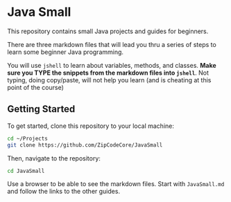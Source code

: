 # Java Small

This repository contains small Java projects and guides for beginners.

There are three markdown files that will lead you thru a series of
steps to learn some beginner Java programming.

You will use `jshell` to learn about variables, methods, and classes.
**Make sure you TYPE the snippets from the markdown files into `jshell`**.
Not typing, doing copy/paste, will not help you learn (and is cheating at this point of the course)

## Getting Started

To get started, clone this repository to your local machine:

```bash
cd ~/Projects
git clone https://github.com/ZipCodeCore/JavaSmall
```

Then, navigate to the repository:

```bash
cd JavaSmall
```

Use a browser to be able to see the markdown files.
Start with `JavaSmall.md` and follow the links to the other guides.
